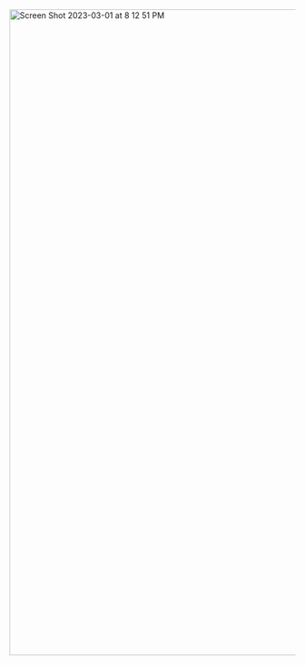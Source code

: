 <img width="1136" alt="Screen Shot 2023-03-01 at 8 12 51 PM" src="https://user-images.githubusercontent.com/73077953/222329512-3e548eb9-7ad1-4042-b5f1-54ae738dc490.png">
